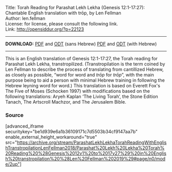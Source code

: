 <html>
<head></head>
<body>
Title: Torah Reading for Parashat Lekh Lekha (Genesis 12:1-17:27): Chantable English translation with trōp, by Len Fellman<br />
Author: len.fellman<br />
License: for license, please consult the following link.<br />
Link: <a href="http://opensiddur.org/?p=22123">http://opensiddur.org/?p=22123</a>
<p />
<hr />

<style type="text/css" media="all">.printfriendly {display: none!important;}</style>

<strong>DOWNLOAD:</strong> 
<a href="https://archive.org/download/ParashatLekhLekhaTorahReadingWithEnglishTranstropilationLenFellman2018/Parashat%20Lekh%20Lekha%20Torah%20Reading%20%28Genesis%2012v1%20to%2017v27%29%20in%20English%20transtropilation%20%28Len%20Fellman%202019%29%20-%20english%20only.pdf">PDF</a> and <a href="https://archive.org/download/ParashatLekhLekhaTorahReadingWithEnglishTranstropilationLenFellman2018/Parashat%20Lekh%20Lekha%20Torah%20Reading%20%28Genesis%2012v1%20to%2017v27%29%20in%20English%20transtropilation%20%28Len%20Fellman%202019%29%20-%20english%20only.odt">ODT</a> (sans Hebrew) 
<a href="https://archive.org/download/ParashatLekhLekhaTorahReadingWithEnglishTranstropilationLenFellman2018/Parashat%20Lekh%20Lekha%20Torah%20Reading%20%28Genesis%2012v1%20to%2017v27%29%20in%20English%20transtropilation%20%28Len%20Fellman%202019%29.pdf">PDF</a> and <a href="https://archive.org/download/ParashatLekhLekhaTorahReadingWithEnglishTranstropilationLenFellman2018/Parashat%20Lekh%20Lekha%20Torah%20Reading%20%28Genesis%2012v1%20to%2017v27%29%20in%20English%20transtropilation%20%28Len%20Fellman%202019%29.odt">ODT</a> (with Hebrew)


<hr />

This is an English translation of Genesis 12:1-17:27, the Torah reading for Parashat Lekh Lekha, transtropilized. (Transtropilation is the term coined by Len Fellman to describe the process of translating from cantillized Hebrew, as closely as possible, “word for word and <em>trōp</em> for <em>trōp</em>”, with the main purpose being to aid a person with minimal Hebrew training in following the Hebrew leyning word for word.) This translation is based on Everett Fox's The Five of Moses (Schocken 1997) with modifications based on the following translations: Aryeh Kaplan ‘The Living Torah’, the Stone Edition Tanach, The Artscroll Machzor, and The Jerusalem Bible.


<h3>Source</h3>

[advanced_iframe securitykey="be1d939e6a1b36109171c7d5503b34cf9147aa7b" enable_external_height_workaround="true" src="https://archive.org/stream/ParashatLekhLekhaTorahReadingWithEnglishTranstropilationLenFellman2018/Parashat%20Lekh%20Lekha%20Torah%20Reading%20%28Genesis%2012v1%20to%2017v27%29%20in%20English%20transtropilation%20%28Len%20Fellman%202019%29#page/n0/mode/2up"]

</body>
</html>